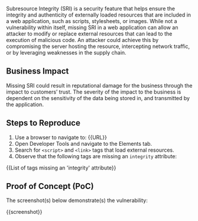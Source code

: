 Subresource Integrity (SRI) is a security feature that helps ensure the integrity and authenticity of externally loaded resources that are included in a web application, such as scripts, stylesheets, or images. While not a vulnerability within itself, missing SRI in a web application can allow an attacker to modify or replace external resources that can lead to the execution of malicious code. An attacker could achieve this by compromising the server hosting the resource, intercepting network traffic, or by leveraging weaknesses in the supply chain.

## Business Impact

Missing SRI could result in reputational damage for the business through the impact to customers’ trust. The severity of the impact to the business is dependent on the sensitivity of the data being stored in, and transmitted by the application.

## Steps to Reproduce

1. Use a browser to navigate to: {{URL}}
2. Open Developer Tools and navigate to the Elements tab.
3. Search for `<script>` and `<link>` tags that load external resources.
4. Observe that the following tags are missing an `integrity` attribute:

{{List of tags missing an 'integrity' attribute}}

## Proof of Concept (PoC)

The screenshot(s) below demonstrate(s) the vulnerability:

{{screenshot}}
